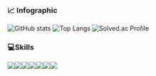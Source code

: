 ### 📈 Infographic
![GitHub stats](https://github-readme-stats.vercel.app/api?username=bhdj0107)
![Top Langs](https://github-readme-stats.vercel.app/api/top-langs/?username=bhdj0107&langs_count=2)
![Solved.ac Profile](http://mazassumnida.wtf/api/v2/generate_badge?boj=bhdj0107)

### 💻Skills
<div style="display:flex; flex-direction:row;">
    <img src="https://img.shields.io/badge/python-3776AB?style=for-the-badge&logo=python&logoColor=white"> 
    <img src="https://img.shields.io/badge/java-007396?style=for-the-badge&logo=Java&logoColor=white"> 
    <img src="https://img.shields.io/badge/pycharm-000000?style=for-the-badge&logo=pycharm&logoColor=white"> 
    <img src="https://img.shields.io/badge/vs_code-007ACC?style=for-the-badge&logo=visualStudioCode&logoColor=white"> 
    <img src="https://img.shields.io/badge/anaconda-44A833?style=for-the-badge&logo=anaconda&logoColor=white"> 
    <img src="https://img.shields.io/badge/OpenCV-5C3EE8?style=for-the-badge&logo=opencv&logoColor=white">
    <img src="https://img.shields.io/badge/ubuntu-E95420?style=for-the-badge&logo=ubuntu&logoColor=white"> 
    
</div><br>
